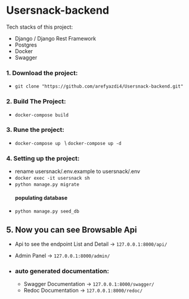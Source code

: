 # Usersnack-backend

Tech stacks of this project:

- Django / Django Rest Framework
- Postgres
- Docker
- Swagger

### 1. Download the project:

- `git clone "https://github.com/arefyazdi4/Usersnack-backend.git"`

### 2. Build The Project:

- `docker-compose build`

### 3. Rune the project:

- `docker-compose up ` \ `docker-compose up -d`

### 4. Setting up the project:
- rename usersnack/.env.example to usersnack/.env
- `docker exec -it usersnack sh`
- `python manage.py migrate `
  #### populating database
- `python manage.py seed_db`  

## 5. Now you can see Browsable Api

- Api to see the endpoint List and Detail -> `127.0.0.1:8000/api/`
- Admin Panel -> `127.0.0.1:8000/admin/`


- ### auto generated documentation:
  - Swagger Documentation -> `127.0.0.1:8000/swagger/`
  - Redoc Documentation -> `127.0.0.1:8000/redoc/`
